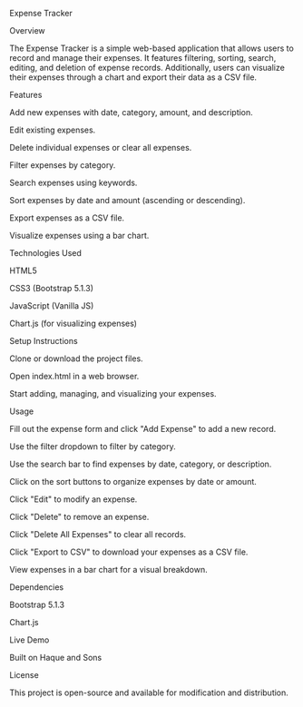 Expense Tracker

Overview

   The Expense Tracker is a simple web-based application that allows users to record and manage their expenses. It features filtering, sorting, search, editing, and deletion of expense records. Additionally,         users   can visualize their expenses through a chart and export their data as a CSV file.

Features

   Add new expenses with date, category, amount, and description.

Edit existing expenses.

   Delete individual expenses or clear all expenses.

   Filter expenses by category.

   Search expenses using keywords.

   Sort expenses by date and amount (ascending or descending).

   Export expenses as a CSV file.

   Visualize expenses using a bar chart.

Technologies Used

   HTML5

   CSS3 (Bootstrap 5.1.3)

   JavaScript (Vanilla JS)

   Chart.js (for visualizing expenses)

Setup Instructions

   Clone or download the project files.

   Open index.html in a web browser.

   Start adding, managing, and visualizing your expenses.

Usage

   Fill out the expense form and click "Add Expense" to add a new record.

   Use the filter dropdown to filter by category.

   Use the search bar to find expenses by date, category, or description.

   Click on the sort buttons to organize expenses by date or amount.
 
   Click "Edit" to modify an expense.

   Click "Delete" to remove an expense.

   Click "Delete All Expenses" to clear all records.

   Click "Export to CSV" to download your expenses as a CSV file.

   View expenses in a bar chart for a visual breakdown.

Dependencies

   Bootstrap 5.1.3

   Chart.js

   Live Demo

Built on Haque and Sons

License

   This project is open-source and available for modification and distribution.
